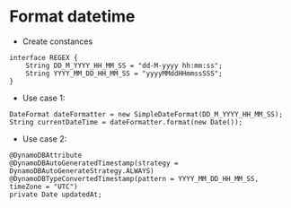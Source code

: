 # Format datetime

- Create constances
```
interface REGEX {
    String DD_M_YYYY_HH_MM_SS = "dd-M-yyyy hh:mm:ss";
    String YYYY_MM_DD_HH_MM_SS = "yyyyMMddHHmmssSSS";
}
```

- Use case 1:
```
DateFormat dateFormatter = new SimpleDateFormat(DD_M_YYYY_HH_MM_SS);
String currentDateTime = dateFormatter.format(new Date());
```

- Use case 2:
```
@DynamoDBAttribute
@DynamoDBAutoGeneratedTimestamp(strategy = DynamoDBAutoGenerateStrategy.ALWAYS)
@DynamoDBTypeConvertedTimestamp(pattern = YYYY_MM_DD_HH_MM_SS, timeZone = "UTC")
private Date updatedAt;
```

